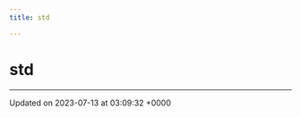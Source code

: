 ```yaml
---
title: std

---
```


# std








-------------------------------

Updated on 2023-07-13 at 03:09:32 +0000